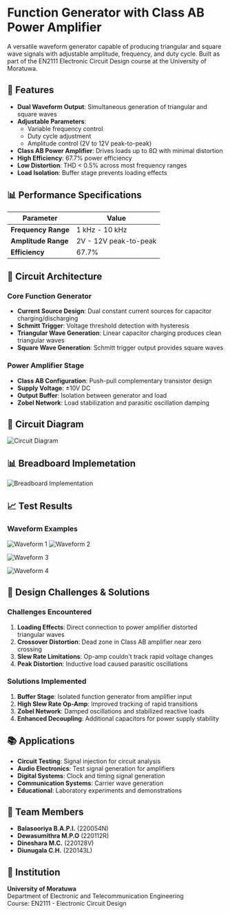 # Function Generator with Class AB Power Amplifier

A versatile waveform generator capable of producing triangular and square wave signals with adjustable amplitude, frequency, and duty cycle. Built as part of the EN2111 Electronic Circuit Design course at the University of Moratuwa.

## 🌟 Features

- **Dual Waveform Output**: Simultaneous generation of triangular and square waves
- **Adjustable Parameters**: 
  - Variable frequency control
  - Duty cycle adjustment 
  - Amplitude control (2V to 12V peak-to-peak)
- **Class AB Power Amplifier**: Drives loads up to 8Ω with minimal distortion
- **High Efficiency**: 67.7% power efficiency
- **Low Distortion**: THD < 0.5% across most frequency ranges
- **Load Isolation**: Buffer stage prevents loading effects

## 📊 Performance Specifications

| Parameter | Value |
|-----------|-------|
| **Frequency Range** | 1 kHz - 10 kHz |
| **Amplitude Range** | 2V - 12V peak-to-peak |
| **Efficiency** | 67.7% |

## 🔧 Circuit Architecture

### Core Function Generator
- **Current Source Design**: Dual constant current sources for capacitor charging/discharging
- **Schmitt Trigger**: Voltage threshold detection with hysteresis
- **Triangular Wave Generation**: Linear capacitor charging produces clean triangular waves
- **Square Wave Generation**: Schmitt trigger output provides square waves

### Power Amplifier Stage
- **Class AB Configuration**: Push-pull complementary transistor design
- **Supply Voltage**: ±10V DC
- **Output Buffer**: Isolation between generator and load
- **Zobel Network**: Load stabilization and parasitic oscillation damping

## 📐 Circuit Diagram

![Circuit Diagram](Pics/123.jpg)

## 📊 Breadboard Implemetation

![Breadboard Implementation](Pics/breadboard%20implemetation%20(1).jpg)



## 📈 Test Results

### Waveform Examples
![Waveform 1](Pics/f1.jpg)
![Waveform 2](Pics/f2.jpg)

![Waveform 3](Pics/f3.jpg)

![Waveform 4](Pics/f4.jpg)


## 🚧 Design Challenges & Solutions

### Challenges Encountered
1. **Loading Effects**: Direct connection to power amplifier distorted triangular waves
2. **Crossover Distortion**: Dead zone in Class AB amplifier near zero crossing
3. **Slew Rate Limitations**: Op-amp couldn't track rapid voltage changes
4. **Peak Distortion**: Inductive load caused parasitic oscillations

### Solutions Implemented
1. **Buffer Stage**: Isolated function generator from amplifier input
2. **High Slew Rate Op-Amp**: Improved tracking of rapid transitions
3. **Zobel Network**: Damped oscillations and stabilized reactive loads
4. **Enhanced Decoupling**: Additional capacitors for power supply stability





## 📚 Applications

- **Circuit Testing**: Signal injection for circuit analysis
- **Audio Electronics**: Test signal generation for amplifiers
- **Digital Systems**: Clock and timing signal generation
- **Communication Systems**: Carrier wave generation
- **Educational**: Laboratory experiments and demonstrations


## 👥 Team Members

- **Balasooriya B.A.P.I.** (220054N)
- **Dewasumithra M.P.O** (220112R)  
- **Dineshara M.C.** (220128V)
- **Diunugala C.H.** (220143L)

## 🏫 Institution

**University of Moratuwa**  
Department of Electronic and Telecommunication Engineering  
Course: EN2111 - Electronic Circuit Design

